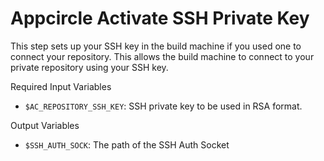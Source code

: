 # Appcircle Activate SSH Private Key

This step sets up your SSH key in the build machine if you used one to connect your repository. This allows the build machine to connect to your private repository using your SSH key.

Required Input Variables
- `$AC_REPOSITORY_SSH_KEY`: SSH private key to be used in RSA format.

Output Variables
- `$SSH_AUTH_SOCK`: The path of the SSH Auth Socket
